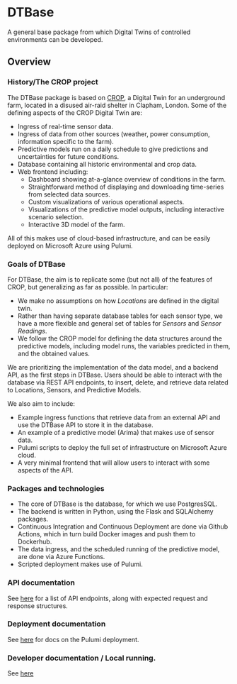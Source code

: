 # DTBase
A general base package from which Digital Twins of controlled environments can be developed.

## Overview

### History/The CROP project

The DTBase package is based on [CROP](https://github.com/alan-turing-institute/CROP), a Digital Twin for an underground farm, located in a disused air-raid shelter in Clapham, London.   Some of the defining aspects of the CROP Digital Twin are:
* Ingress of real-time sensor data.
* Ingress of data from other sources (weather, power consumption, information specific to the farm).
* Predictive models run on a daily schedule to give predictions and uncertainties for future conditions.
* Database containing all historic environmental and crop data.
* Web frontend including:
  - Dashboard showing at-a-glance overview of conditions in the farm.
  - Straightforward method of displaying and downloading time-series from selected data sources.
  - Custom visualizations of various operational aspects.
  - Visualizations of the predictive model outputs, including interactive scenario selection.
  - Interactive 3D model of the farm.

All of this makes use of cloud-based infrastructure, and can be easily deployed on Microsoft Azure using Pulumi.

### Goals of DTBase

For DTBase, the aim is to replicate some (but not all) of the features of CROP, but generalizing as far as possible.  In particular:
* We make no assumptions on how *Locations* are defined in the digital twin.
* Rather than having separate database tables for each sensor type, we have a more flexible and general set of tables for *Sensors* and *Sensor Readings*.
* We follow the CROP model for defining the data structures around the predictive models, including model runs, the variables predicted in them, and the obtained values.

We are prioritizing the implementation of the data model, and a backend API, as the first steps in DTBase.  Users should be able to interact with the database via REST API endpoints, to insert, delete, and retrieve data related to Locations, Sensors, and Predictive Models.

We also aim to include:
* Example ingress functions that retrieve data from an external API and use the DTBase API to store it in the database.
* An example of a predictive model (Arima) that makes use of sensor data.
* Pulumi scripts to deploy the full set of infrastructure on Microsoft Azure cloud.
* A very minimal frontend that will allow users to interact with some aspects of the API.

### Packages and technologies

* The core of DTBase is the database, for which we use PostgresSQL.
* The backend is written in Python, using the Flask and SQLAlchemy packages.
* Continuous Integration and Continuous Deployment are done via Github Actions, which in turn build Docker images and push them to Dockerhub.
* The data ingress, and the scheduled running of the predictive model, are done via Azure Functions.
* Scripted deployment makes use of Pulumi.

### API documentation

See [here](dtbase/backend/README.md) for a list of API endpoints, along with expected request and response structures.

### Deployment documentation

See [here](infrastructure/README.md) for docs on the Pulumi deployment.

### Developer documentation / Local running.

See [here](DeveloperDocs.md)
